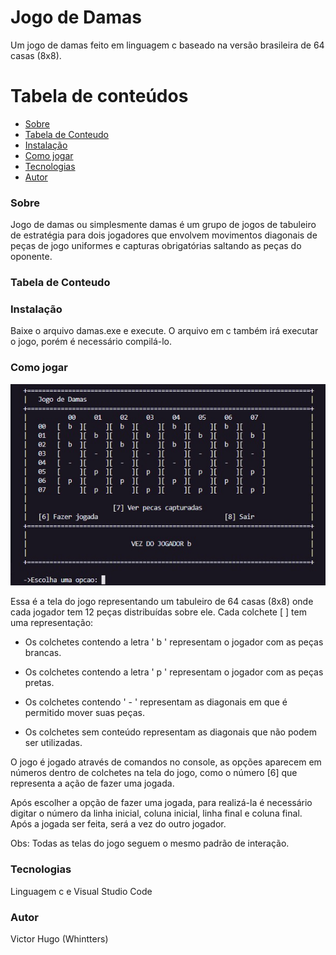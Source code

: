 # Jogo de Damas

Um jogo de damas feito em linguagem c baseado na versão brasileira de 64 casas (8x8). 

# Tabela de conteúdos

<!--ts-->

- [Sobre](#Descrição)
- [Tabela de Conteudo](#tabela-de-conteudo)
- [Instalação](#Instalação)
- [Como jogar](#Como-jogar)
- [Tecnologias](#tecnologias)
- [Autor](#autor)
  <!--te-->
  <br>

### Sobre

Jogo de damas ou simplesmente damas é um grupo de jogos de tabuleiro de estratégia para dois jogadores que envolvem movimentos diagonais de peças de jogo uniformes e capturas obrigatórias saltando as peças do oponente.

### Tabela de Conteudo

### Instalação

Baixe o arquivo damas.exe e execute. O arquivo em c também irá executar o jogo, porém é necessário compilá-lo.

### Como jogar

![](print-damas.jpg)

Essa é a tela do jogo representando um tabuleiro de 64 casas (8x8) onde cada jogador tem 12 peças distribuídas sobre ele. Cada colchete [ ] tem uma representação:

- Os colchetes contendo a letra ' b ' representam o jogador com as peças brancas. 

- Os colchetes contendo a letra ' p ' representam o jogador com as peças pretas.

- Os colchetes contendo ' - ' representam as diagonais em que é permitido mover suas peças.

- Os colchetes sem conteúdo representam as diagonais que não podem ser utilizadas.

O jogo é jogado através de comandos no console, as opções aparecem em números dentro de colchetes na tela do jogo, como o número [6] que representa a ação de fazer uma jogada.

Após escolher a opção de fazer uma jogada, para realizá-la é necessário digitar o número da linha inicial, coluna inicial, linha final e coluna final. Após a jogada ser feita, será a vez do outro jogador.

Obs: Todas as telas do jogo seguem o mesmo padrão de interação.

### Tecnologias
Linguagem c e Visual Studio Code

### Autor

Victor Hugo (Whintters)
